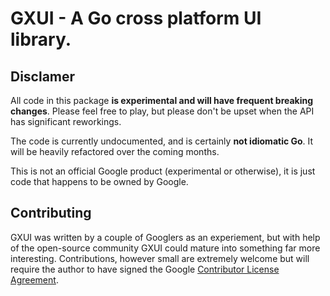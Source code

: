 GXUI - A Go cross platform UI library.
=======

Disclamer
---
All code in this package **is experimental and will have frequent breaking
changes**. Please feel free to play, but please don't be upset when the API has significant reworkings.

The code is currently undocumented, and is certainly **not idiomatic Go**. It will be heavily refactored over the coming months.

This is not an official Google product (experimental or otherwise), it is just code that happens to be owned by Google.

Contributing
---
GXUI was written by a couple of Googlers as an experiement, but with help of the open-source community GXUI could mature into something far more interesting.
Contributions, however small are extremely welcome but will require the author to have signed the Google [Contributor License Agreement](https://cla.developers.google.com/about/google-corporate).

